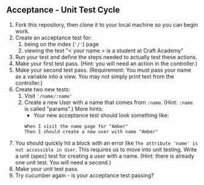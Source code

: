 ## Acceptance - Unit Test Cycle

1. Fork this repository, then clone it to your local machine so you can begin work.
2. Create an acceptance test for:
    1. being on the index (`'/'`) page
    2. viewing the text "< your name > is a student at Craft Academy"
3. Run your test and define the steps needed to actually test these actions.
4. Make your first test pass. (Hint: you will need an action in the controller.)
5. Make your second test pass. (Requirement: You must pass your name as a variable into a view. You may not simply print text from the controller.)
6. Create two new tests:
    1. Visit `'/name/:name'`
    2. Create a new User with a name that comes from `:name`. (Hint: `:name` is called "params".)
        More hints:
        - Your new acceptance test should look something like:
        ```
        When I visit the name page for "Amber"
        Then I should create a new user with name "Amber"
        ```
7. You should quickly hit a block with an error like `The attribute 'name' is not accessible in User`. This requires us to move into unit testing. Write a unit (spec) test for creating a user with a name. (Hint: there is already one unit test. You will need a second.)
8. Make your unit test pass.
9. Try cucumber again - is your acceptance test passing?


